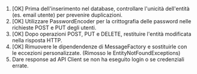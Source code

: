 1. [OK] Prima dell'inserimento nel database, controllare l'unicità dell'entità (es. email utente) per prevenire duplicazioni.
2. [OK] Utilizzare PasswordEncoder per la crittografia delle password nelle richieste POST e PUT degli utenti.
3. [OK] Dopo operazioni POST, PUT e DELETE, restituire l'entità modificata nella risposta HTTP.
4. [OK] Rimuovere le dipendendenze di MessageFactory e sostituirle con le eccezioni personalizzate. (Rimosso le EntityNotFoundExceptions)
5. Dare response ad API Client se non ha eseguito login o se credenziali errate.
